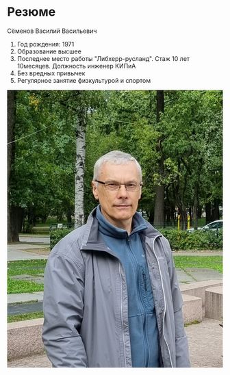 # Резюме
Сёменов Василий Васильевич

1. Год рождения: 1971
2. Образование высшее
3. Последнее место работы "Либхерр-русланд". Стаж 10 лет 10месяцев. Должность инженер КИПиА
4. Без вредных привычек
5. Регулярное занятие физкультурой и спортом

![Alt text](20230905_133958.jpg)
